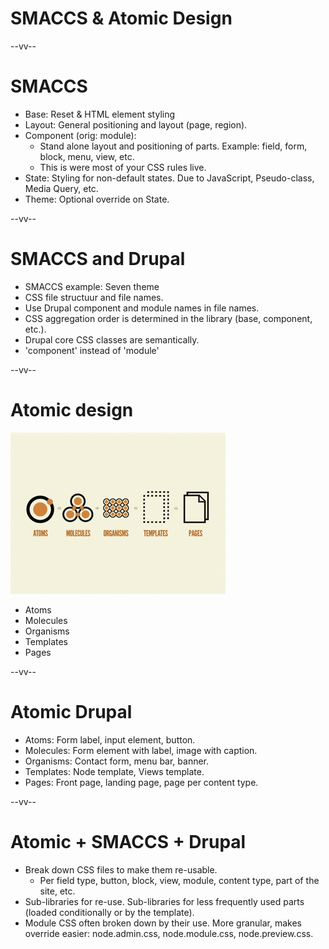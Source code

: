 # SMACCS &  Atomic Design

--vv--

# SMACCS
- Base: Reset & HTML element styling
- Layout: General positioning and layout (page, region).
- Component (orig: module): 
  - Stand alone layout and positioning of parts. Example: field, form, block, menu, view, etc.
  - This is were most of your CSS rules live.
- State: Styling for non-default states. Due to JavaScript, Pseudo-class, Media Query, etc.
- Theme: Optional override on State.

--vv--

# SMACCS and Drupal
- SMACCS example: Seven theme
- CSS file structuur and file names.
- Use Drupal component and module names in file names.
- CSS aggregation order is determined in the library (base, component, etc.).
- Drupal core CSS classes are semantically.
- 'component' instead of 'module'

--vv--

# Atomic design
![Atomic design](lesson-1/slides/images/atomic-design.png)<!-- .element: style="width: 30%;" -->

- Atoms
- Molecules
- Organisms
- Templates
- Pages

--vv--

# Atomic Drupal
- Atoms: Form label, input element, button.
- Molecules: Form element with label, image with caption.
- Organisms: Contact form, menu bar, banner.
- Templates: Node template, Views template.
- Pages: Front page, landing page, page per content type.

--vv--

# Atomic + SMACCS + Drupal
- Break down CSS files to make them re-usable.
  - Per field type, button, block, view, module, content type, part of the site, etc.
- Sub-libraries for re-use. Sub-libraries for less frequently used parts (loaded conditionally or by the template).
- Module CSS often broken down by their use. More granular, makes override easier: node.admin.css, node.module.css, node.preview.css.
